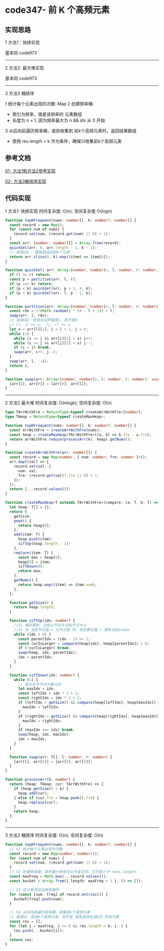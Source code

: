 # code347- 前 K 个高频元素

## 实现思路

1 方法1：快排实现

基本同 code973

------------------------
2 方法2: 最大堆实现

基本同 code973

---------------------------
3 方法3 桶排序

1 统计每个元素出现的次数: Map
2 创建频率桶:
  - 索引为频率，值是该频率的 元素数组
  - 长度为 n + 1, 因为频率最大为 n && idx 从 0 开始

3 从后向前遍历频率桶，直到收集到 前k个高频元素时，返回结果数组
  - 使用 res.length < k 作为条件，确保只收集前k个高频元素



## 参考文档

[01- 方法1和方法2参考实现](https://leetcode.cn/problems/top-k-frequent-elements/solutions/404339/4-chong-fang-fa-miao-sha-topkji-shu-pai-xu-kuai-pa/)

[02- 方法3桶排序实现](https://leetcode.cn/problems/top-k-frequent-elements/solutions/3655287/tong-pai-xu-on-xian-xing-zuo-fa-pythonja-oqq2/)



## 代码实现

1 方法1: 快排实现  时间复杂度: O(n);  空间复杂度 O(logn)

```ts
function topKFrequent(nums: number[], k: number): number[] {
  const record = new Map();
  for (const num of nums) {
    record.set(num, (record.get(num) || 0) + 1);
  }
  const arr: [number, number][] = Array.from(record);
  quickSel(arr, 0, arr.length - 1, k - 1);
  // 易错点1： 要直接返回前k个元素
  return arr.slice(0, k).map((item) => item[0]);
}

function quickSel( arr: Array<[number, number]>, l: number, r: number, k: number): void {
  if (l >= r) return;
  const p = partition(arr, l, r);
  if (p === k) return;
  if (p < k) quickSel(arr, p + 1, r, k);
  if (p > k) quickSel(arr, l, p - 1, k);
}

function partition(arr: Array<[number, number]>, l: number, r: number): number {
  const rdx = ~~(Math.random() * (r - l + 1)) + l;
  swap(arr, l, rdx);
  // 易错点2：所有左边界都是l，而不是0
  // [l, i）>= x;  (j, r] <= x
  let x = arr[l][1], i = l + 1, j = r;
  while (1) {
    while (i <= j && arr[i][1] > x) i++;
    while (i <= j && arr[j][1] < x) j--;
    if (i > j) break;
    swap(arr, i++, j--);
  }
  swap(arr, l, --i);
  return i;
}

function swap(arr: Array<[number, number]>, l: number, r: number): void {
  [arr[l], arr[r]] = [arr[r], arr[l]];
}
```

------------------------
2 方法2 最大堆  时间复杂度: O(nlogk); 空间复杂度: O(n)

```ts
type TArrWithFre = ReturnType<typeof createArrWithFre>[number];
type THeap = ReturnType<typeof createMaxHeap>;

function topKFrequent(nums: number[], k: number): number[] {
  const arrWithFre = createArrWithFre(nums);
  const heap = createMaxHeap<TArrWithFre>((a, b) => b.fre - a.fre);
  return arrWithFre.reduce(processArr(k), heap).getNums();
}

function createArrWithFre(arr: number[]) {
  const record = new Map<number, { num: number; fre: number }>();
  arr.map((val) => {
    record.set(val, {
      num: val,
      fre: (record.get(val)?.fre || 0) + 1,
    });
  });
  return [...record.values()];
}

function createMaxHeap<T extends TArrWithFre>(compare: (a: T, b: T) => number) {
  let heap: T[] = [];
  return {
    getSize,
    peek() {
      return heap[0];
    },
    add(item: T) {
      heap.push(item);
      siftUp(heap.length - 1);
    },
    replace(item: T) {
      const max = heap[0];
      heap[0] = item;
      siftDown(0);
      return max;
    },
    getNums() {
      return heap.map((item) => item.num);
    },
  };

  function getSize() {
    return heap.length;
  }

  function siftUp(idx: number) {
    //S1 循环更新：比较父节点与当前节点大小
    //S2 当 当前节点值 > 父节点值 时，则交换位置 + 更新当前index
    while (idx > 0) {
      const parentIdx = (idx - 1) >> 1;
      const curIsLarger = compare(heap[idx], heap[parentIdx]) > 0;
      if (!curIsLarger) break;
      swap(heap, idx, parentIdx);
      idx = parentIdx;
    }
  }

  function siftDown(idx: number) {
    while (1) {
      // 取左右子节点中最大的
      let maxIdx = idx;
      const leftIdx = idx * 2 + 1;
      const rightIdx = idx * 2 + 2;
      if (leftIdx < getSize() && compare(heap[leftIdx], heap[maxIdx]) > 0) {
        maxIdx = leftIdx;
      }
      if (rightIdx < getSize() && compare(heap[rightIdx], heap[maxIdx]) > 0) {
        maxIdx = rightIdx;
      }
      if (maxIdx === idx) break;
      swap(heap, idx, maxIdx);
      idx = maxIdx;
    }
  }

  function swap(arr: T[], l: number, r: number) {
    [arr[l], arr[r]] = [arr[r], arr[l]];
  }
}

function processArr(k: number) {
  return (heap: THeap, cur: TArrWithFre) => {
    if (heap.getSize() < k) {
      heap.add(cur);
    } else if (cur.fre > heap.peek().fre) {
      heap.replace(cur);
    }
    return heap;
  };
}
```

----------------------------------
3 方法3 桶排序  时间复杂度: O(n); 空间复杂度: O(n)

```ts
function topKFrequent(nums: number[], k: number): number[] {
  // S1 统计每个元素出现的次数
  const record = new Map<number, number>();
  for (const num of nums) {
    record.set(num, (record.get(num) || 0) + 1);
  }
  // S2 创建频率桶，其中最大频率可以节省空间，它可能小于 nums.length
  const maxFreq = Math.max(...record.values());
  const bucket = Array.from({ length: maxFreq + 1 }, () => []);

  // S3 将元素添加到频率桶中
  for (const [num, freq] of record.entries()) {
    bucket[freq].push(num);
  }

  // S4 从后向前遍历频率桶，收集前k个高频元素
  // 易错点：是前k个高频元素，而不是 频率是排名前k的 所有元素
  const res = [];
  for (let i = maxFreq; i >= 0 && res.length < k; i--) {
    res.push(...bucket[i]);
  }
  return res;
}
```
